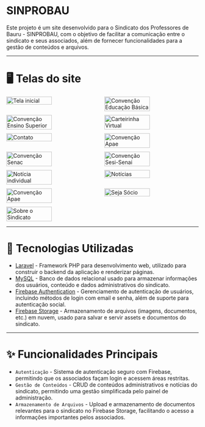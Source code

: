 # SINPROBAU

Este projeto é um site desenvolvido para o Sindicato dos Professores de Bauru - SINPROBAU, com o objetivo de facilitar a comunicação entre o sindicato e seus associados, além de fornecer funcionalidades para a gestão de conteúdos e arquivos.

---

# 🖥️ Telas do site

<div style="display: flex; flex-wrap: wrap; gap: 10px;">
    <img src="https://github.com/user-attachments/assets/add6dfab-cfd9-499e-b996-1091efdcc3fc" alt="Tela inicial" style="width: calc(50% - 5px);">
    <img src="https://github.com/user-attachments/assets/4623aa2b-5c31-4178-9d8c-cb216ad4e80b" alt="Convenção Educação Básica" style="width: calc(50% - 5px);">
    <img src="https://github.com/user-attachments/assets/242b8e7e-9e1a-4a0a-9424-75a8ef7edc94" alt="Convenção Ensino Superior" style="width: calc(50% - 5px);">
    <img src="https://github.com/user-attachments/assets/ad23e315-5263-462f-a9ee-01bcb6872dd6" alt="Carteirinha Virtual" style="width: calc(50% - 5px);">
    <img src="https://github.com/user-attachments/assets/dc22468d-c1bf-407b-b298-3ce42a9afea2" alt="Contato" style="width: calc(50% - 5px);">
    <img src="https://github.com/user-attachments/assets/c61f377c-3f88-43ac-b381-7de3a2afaa0f" alt="Convenção Apae" style="width: calc(50% - 5px);">
    <img src="https://github.com/user-attachments/assets/3fe4df9d-f7d5-4093-9a3e-03793c264ba1" alt="Convenção Senac" style="width: calc(50% - 5px);">
    <img src="https://github.com/user-attachments/assets/acbd3603-15f0-4b95-ba88-fa496abe9f21" alt="Convenção Sesi-Senai" style="width: calc(50% - 5px);">
    <img src="https://github.com/user-attachments/assets/040dd820-4d53-4249-b6da-8cc7f40a7203" alt="Notícia individual" style="width: calc(50% - 5px);">
    <img src="https://github.com/user-attachments/assets/18147885-fda5-472c-a1ce-dafdd601e402" alt="Notícias" style="width: calc(50% - 5px);">
    <img src="https://github.com/user-attachments/assets/c61f377c-3f88-43ac-b381-7de3a2afaa0f" alt="Convenção Apae" style="width: calc(50% - 5px);">
    <img src="https://github.com/user-attachments/assets/f86a2e61-b6e2-44f7-962f-a9887e288452" alt="Seja Sócio" style="width: calc(50% - 5px);">
    <img src="https://github.com/user-attachments/assets/4ecf3317-1aca-4dd9-a79b-0363e0e06a37" alt="Sobre o Sindicato" style="width: calc(50% - 5px);">
</div>

---

# 🔧 Tecnologias Utilizadas

- [Laravel](https://laravel.com/docs/11.x) - Framework PHP para desenvolvimento web, utilizado para construir o backend da aplicação e renderizar páginas.
- [MySQL](https://www.mysql.com) - Banco de dados relacional usado para armazenar informações dos usuários, conteúdo e dados administrativos do sindicato.
- [Firebase Authentication](https://firebase.google.com/docs/auth?hl=pt-br) - Gerenciamento de autenticação de usuários, incluindo métodos de login com email e senha, além de suporte para autenticação social.
- [Firebase Storage](https://firebase.google.com/docs/storage?hl=pt-br) - Armazenamento de arquivos (imagens, documentos, etc.) em nuvem, usado para salvar e servir assets e documentos do sindicato.

---

# ✨ Funcionalidades Principais

- `Autenticação` - Sistema de autenticação seguro com Firebase, permitindo que os associados façam login e acessem áreas restritas.
- `Gestão de Conteúdos` - CRUD de conteúdos administrativos e notícias do sindicato, permitindo uma gestão simplificada pelo painel de administração.
- `Armazenamento de Arquivos` - Upload e armazenamento de documentos relevantes para o sindicato no Firebase Storage, facilitando o acesso a informações importantes pelos associados.
